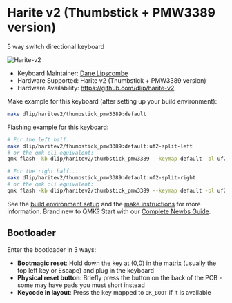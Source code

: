 # Harite v2 (Thumbstick + PMW3389 version)

5 way switch directional keyboard

![Harite-v2](https://i.imgur.com/wyrUsjG.jpeg)

* Keyboard Maintainer: [Dane Lipscombe](https://github.com/dlip)
* Hardware Supported: Harite v2 (Thumbstick + PMW3389 version)
* Hardware Availability: <https://github.com/dlip/harite-v2>

Make example for this keyboard (after setting up your build environment):

```bash
make dlip/haritev2/thumbstick_pmw3389:default
```

Flashing example for this keyboard:

```bash
# For the left half...
make dlip/haritev2/thumbstick_pmw3389:default:uf2-split-left
# or the qmk cli equivalent:
qmk flash -kb dlip/haritev2/thumbstick_pmw3389 --keymap default -bl uf2-split-left

# For the right half...
make dlip/haritev2/thumbstick_pmw3389:default:uf2-split-right
# or the qmk cli equivalent:
qmk flash -kb dlip/haritev2/thumbstick_pmw3389 --keymap default -bl uf2-split-right
```

See the [build environment setup](https://docs.qmk.fm/#/getting_started_build_tools) and the [make instructions](https://docs.qmk.fm/#/getting_started_make_guide) for more information. Brand new to QMK? Start with our [Complete Newbs Guide](https://docs.qmk.fm/#/newbs).

## Bootloader

Enter the bootloader in 3 ways:

* **Bootmagic reset**: Hold down the key at (0,0) in the matrix (usually the top left key or Escape) and plug in the keyboard
* **Physical reset button**: Briefly press the button on the back of the PCB - some may have pads you must short instead
* **Keycode in layout**: Press the key mapped to `QK_BOOT` if it is available
